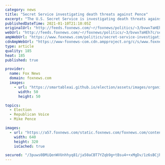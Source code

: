 ```yaml
---
category: news
title: "Secret Service investigating death threats against Pence"
excerpt: "The U.S. Secret Service is investigating death threats against Vice President Mike Pence made by pro-Trump lawyer Lin Wood, Fox News has learned."
publishedDateTime: 2021-01-10T21:10:05Z
originalUrl: "http://feeds.foxnews.com/~r/foxnews/politics/~3/bvwv7aHEh7c/secret-service-investigative-death-threats-against-pence"
webUrl: "http://feeds.foxnews.com/~r/foxnews/politics/~3/bvwv7aHEh7c/secret-service-investigative-death-threats-against-pence"
ampWebUrl: "https://www.foxnews.com/politics/secret-service-investigative-death-threats-against-pence.amp"
cdnAmpWebUrl: "https://www-foxnews-com.cdn.ampproject.org/c/s/www.foxnews.com/politics/secret-service-investigative-death-threats-against-pence.amp"
type: article
quality: 185
heat: 185
published: true

provider:
  name: Fox News
  domain: foxnews.com
  images:
    - url: "https://smartableai.github.io/election/assets/images/organizations/foxnews.com-50x50.jpg"
      width: 50
      height: 50

topics:
  - Election
  - Republican Voice
  - Mike Pence

images:
  - url: "https://a57.foxnews.com/static.foxnews.com/foxnews.com/content/uploads/2021/01/640/320/AP21007323466207.jpg?ve=1&tl=1"
    width: 640
    height: 320
    isCached: true

secured: "/3puws0BMiQenWVUnhhyq81/ja50aCBT7YZqb9g+tBsu4++xMgDv/1z6sBCjh8S8AnGFA1cRioOwmhE4JOztByOigGWU+bSw/VMsgZvZ8GlL8fsJrkUf4OizVUP54Es82aoE0bmpCV3UpI5/VSkn4C0Zp1t9QN2Pr7Mo2vQJzwSSsKCsxXAGQKWOyw/IkmGvmWUyQH+ieC1Mx2/rn2b4lJNSBlUuo7n/kh0Udtss+5yEtPfKTWCX4e1e87KAV9YJZmbKtrGm1s99W0TJv8BHOTkNx9SDr5f+6J9TMVS7P6rqP5AXZXTYnKcwoAw6YMTN0Ykx37OMDNOIc9LhJjCqNwRTx+od445RXYThgFTyGcM=;xIv992MMjEGVHOaReUIbqg=="
---
```


